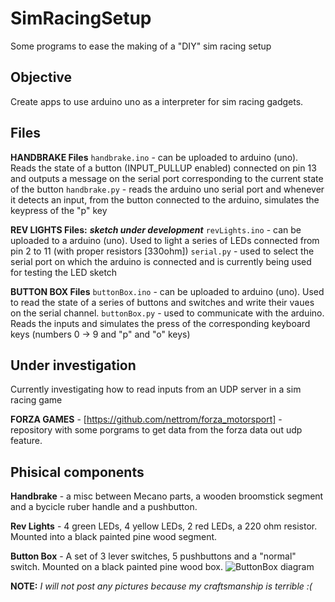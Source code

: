 # SimRacingSetup

Some programs to ease the making of a "DIY" sim racing setup 


## Objective

Create apps to use arduino uno as a interpreter for sim racing gadgets.

## Files

**HANDBRAKE Files**
```handbrake.ino``` - can be uploaded to arduino (uno). Reads the state of a button (INPUT_PULLUP enabled) connected on pin 13 and outputs a message on the serial port corresponding to the current state of the button
```handbrake.py``` - reads the arduino uno serial port and whenever it detects an input, from the button connected to the arduino, simulates the keypress of the "p" key


**REV LIGHTS Files:** ***sketch under development***
```revLights.ino```  - can be uploaded to a arduino (uno). Used to light a series of LEDs connected from pin 2 to 11 (with proper resistors [330ohm])
```serial.py``` - used to select the serial port on which the arduino is connected and is currently being used for testing the LED sketch

**BUTTON BOX Files**
```buttonBox.ino``` - can be uploaded to arduino (uno). Used to read the state of a series of buttons and switches and write their vaues on the serial channel.
```buttonBox.py``` - used to communicate with the arduino. Reads the inputs and simulates the press of the corresponding keyboard keys (numbers 0 -> 9 and "p" and "o" keys)


## Under investigation

Currently investigating how to read inputs from an UDP server in a sim racing game

**FORZA GAMES** - [https://github.com/nettrom/forza_motorsport] - repository with some porgrams to get data from the forza data out udp feature.


## Phisical components

**Handbrake** - a misc between Mecano parts, a wooden broomstick segment and a bycicle ruber handle and a pushbutton.

**Rev Lights** - 4 green LEDs, 4 yellow LEDs, 2 red LEDs, a 220 ohm resistor. Mounted into a black painted pine wood segment.

**Button Box** - A set of 3 lever switches, 5 pushbuttons and a "normal" switch. Mounted on a black painted pine wood box.
![ButtonBox diagram](assets/button_box_diagram.png)

**NOTE:** *I will not post any pictures because my craftsmanship is terrible :(*

